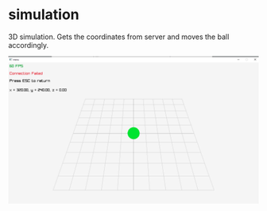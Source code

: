 # simulation
3D simulation. Gets the coordinates from server and moves the ball accordingly. 

![Failed Connection Example](/images/failed.png)
